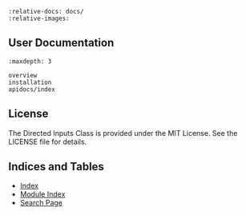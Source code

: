 ```{include} ../README.md
:relative-docs: docs/
:relative-images:
```


## User Documentation

```{toctree}
:maxdepth: 3

overview
installation
apidocs/index
```

## License

The Directed Inputs Class is provided under the MIT License. See the LICENSE file for details.

## Indices and Tables

* [Index](genindex)
* [Module Index](modindex)
* [Search Page](search)
